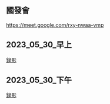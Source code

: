 ## 國發會

https://meet.google.com/rxy-nwaa-vmp

## 2023_05_30_早上
[錄影](https://youtube.com/live/G-xVZX3dY-E)

## 2023_05_30_下午
[錄影](https://youtube.com/live/9apvBDf1EyM)